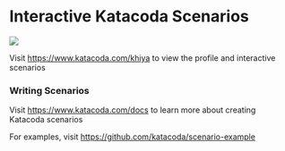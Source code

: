 # Interactive Katacoda Scenarios

[![](http://shields.katacoda.com/katacoda/khiya/count.svg)](https://www.katacoda.com/khiya "Get your profile on Katacoda.com")

Visit https://www.katacoda.com/khiya to view the profile and interactive scenarios

### Writing Scenarios
Visit https://www.katacoda.com/docs to learn more about creating Katacoda scenarios

For examples, visit https://github.com/katacoda/scenario-example
